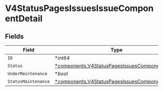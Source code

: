 # V4StatusPagesIssuesIssueComponentDetail


## Fields

| Field                                                                                                           | Type                                                                                                            | Required                                                                                                        | Description                                                                                                     |
| --------------------------------------------------------------------------------------------------------------- | --------------------------------------------------------------------------------------------------------------- | --------------------------------------------------------------------------------------------------------------- | --------------------------------------------------------------------------------------------------------------- |
| `ID`                                                                                                            | **int64*                                                                                                        | :heavy_minus_sign:                                                                                              | N/A                                                                                                             |
| `Status`                                                                                                        | [*components.V4StatusPagesIssuesComponentStatus](../../models/components/v4statuspagesissuescomponentstatus.md) | :heavy_minus_sign:                                                                                              | N/A                                                                                                             |
| `UnderMaintenance`                                                                                              | **bool*                                                                                                         | :heavy_minus_sign:                                                                                              | N/A                                                                                                             |
| `StatusMaintenance`                                                                                             | [*components.V4StatusPagesIssuesComponentStatus](../../models/components/v4statuspagesissuescomponentstatus.md) | :heavy_minus_sign:                                                                                              | N/A                                                                                                             |